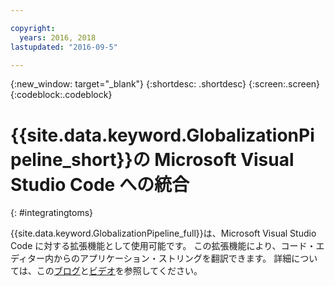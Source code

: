 ```yaml
---

copyright:
  years: 2016, 2018
lastupdated: "2016-09-5"

---
```


{:new_window: target="_blank"}
{:shortdesc: .shortdesc}
{:screen:.screen}
{:codeblock:.codeblock}

# {{site.data.keyword.GlobalizationPipeline_short}}の Microsoft Visual Studio Code への統合
{: #integratingtoms}


{{site.data.keyword.GlobalizationPipeline_full}}は、Microsoft Visual Studio Code に対する拡張機能として使用可能です。 この拡張機能により、コード・エディター内からのアプリケーション・ストリングを翻訳できます。 詳細については、この[ブログ](https://developer.ibm.com/bluemix/2016/08/31/ibm-globalization-pipeline-and-microsoft-visual-studio-code/)と[ビデオ](https://www.youtube.com/watch?v=fUfmnx2KqyU)を参照してください。
